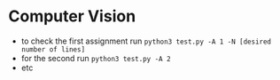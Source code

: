 # Computer Vision
* to check the first assignment run `python3 test.py -A 1 -N [desired number of lines]`
* for the second run `python3 test.py -A 2`
* etc
